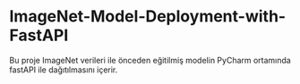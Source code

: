 # ImageNet-Model-Deployment-with-FastAPI

Bu proje ImageNet verileri ile önceden eğitilmiş modelin PyCharm ortamında fastAPI ile dağıtılmasını içerir. 
